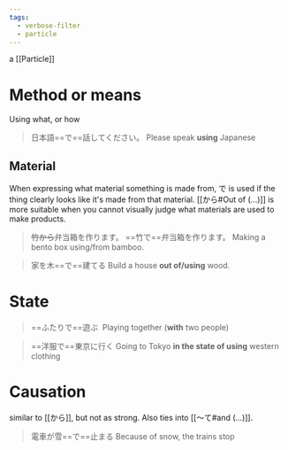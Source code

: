 ```yaml
---
tags:
  - verbose-filter
  - particle
---
```

a [[Particle]]
# Method or means
Using what, or how

>日本語==で==話してください。
>Please speak **using** Japanese

## Material
When expressing what material something is made from, で is used if the thing clearly looks like it's made from that material. [[から#Out of (...)]] is more suitable when you cannot visually judge what materials are used to make products.
>~~竹から~~弁当箱を作ります。
>==竹で==弁当箱を作ります。
>Making a bento box using/from bamboo.

>家を木==で==建てる
>Build a house **out of/using** wood.
# State
>==ふたりで==遊ぶ
> Playing together (**with** two people)

>==洋服で==東京に行く
>Going to Tokyo **in the state of using** western clothing

# Causation
similar to [[から]], but not as strong. Also ties into [[〜て#and (...)]].
>電車が雪==で==止まる
>Because of snow, the trains stop
